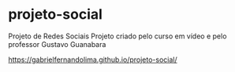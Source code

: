 # projeto-social
Projeto de Redes Sociais
Projeto criado pelo curso em vídeo e pelo professor Gustavo Guanabara

https://gabrielfernandolima.github.io/projeto-social/

